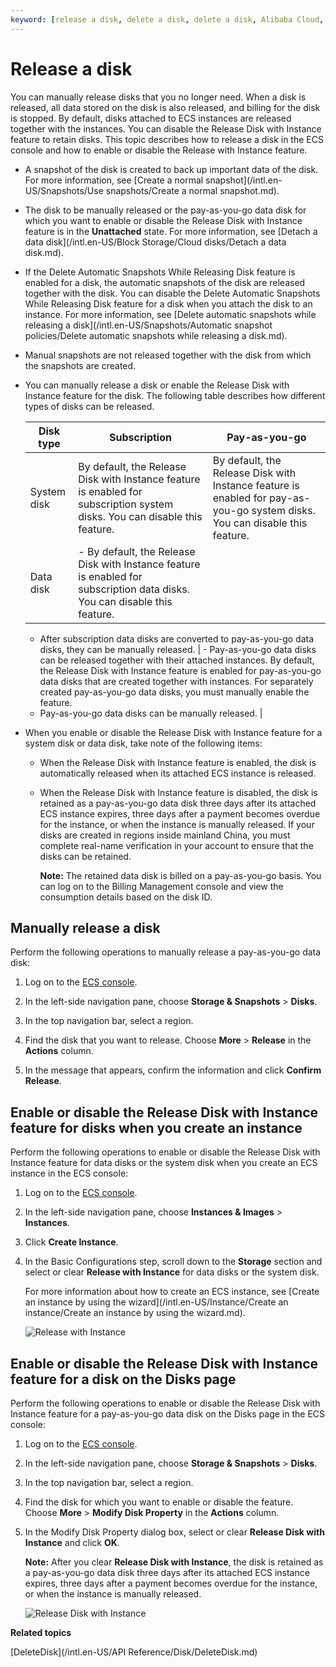 ```yaml
---
keyword: [release a disk, delete a disk, delete a disk, Alibaba Cloud, ECS]
---
```


# Release a disk

You can manually release disks that you no longer need. When a disk is released, all data stored on the disk is also released, and billing for the disk is stopped. By default, disks attached to ECS instances are released together with the instances. You can disable the Release Disk with Instance feature to retain disks. This topic describes how to release a disk in the ECS console and how to enable or disable the Release with Instance feature.

-   A snapshot of the disk is created to back up important data of the disk. For more information, see [Create a normal snapshot](/intl.en-US/Snapshots/Use snapshots/Create a normal snapshot.md).
-   The disk to be manually released or the pay-as-you-go data disk for which you want to enable or disable the Release Disk with Instance feature is in the **Unattached** state. For more information, see [Detach a data disk](/intl.en-US/Block Storage/Cloud disks/Detach a data disk.md).

-   If the Delete Automatic Snapshots While Releasing Disk feature is enabled for a disk, the automatic snapshots of the disk are released together with the disk. You can disable the Delete Automatic Snapshots While Releasing Disk feature for a disk when you attach the disk to an instance. For more information, see [Delete automatic snapshots while releasing a disk](/intl.en-US/Snapshots/Automatic snapshot policies/Delete automatic snapshots while releasing a disk.md).
-   Manual snapshots are not released together with the disk from which the snapshots are created.
-   You can manually release a disk or enable the Release Disk with Instance feature for the disk. The following table describes how different types of disks can be released.

    |Disk type|Subscription|Pay-as-you-go|
    |---------|------------|-------------|
    |System disk|By default, the Release Disk with Instance feature is enabled for subscription system disks. You can disable this feature.|By default, the Release Disk with Instance feature is enabled for pay-as-you-go system disks. You can disable this feature.|
    |Data disk|    -   By default, the Release Disk with Instance feature is enabled for subscription data disks. You can disable this feature.
    -   After subscription data disks are converted to pay-as-you-go data disks, they can be manually released.
|    -   Pay-as-you-go data disks can be released together with their attached instances. By default, the Release Disk with Instance feature is enabled for pay-as-you-go data disks that are created together with instances. For separately created pay-as-you-go data disks, you must manually enable the feature.
    -   Pay-as-you-go data disks can be manually released. |

-   When you enable or disable the Release Disk with Instance feature for a system disk or data disk, take note of the following items:
    -   When the Release Disk with Instance feature is enabled, the disk is automatically released when its attached ECS instance is released.
    -   When the Release Disk with Instance feature is disabled, the disk is retained as a pay-as-you-go data disk three days after its attached ECS instance expires, three days after a payment becomes overdue for the instance, or when the instance is manually released. If your disks are created in regions inside mainland China, you must complete real-name verification in your account to ensure that the disks can be retained.

        **Note:** The retained data disk is billed on a pay-as-you-go basis. You can log on to the Billing Management console and view the consumption details based on the disk ID.


## Manually release a disk

Perform the following operations to manually release a pay-as-you-go data disk:

1.  Log on to the [ECS console](https://ecs.console.aliyun.com).

2.  In the left-side navigation pane, choose **Storage & Snapshots** \> **Disks**.

3.  In the top navigation bar, select a region.

4.  Find the disk that you want to release. Choose **More** \> **Release** in the **Actions** column.

5.  In the message that appears, confirm the information and click **Confirm Release**.


## Enable or disable the Release Disk with Instance feature for disks when you create an instance

Perform the following operations to enable or disable the Release Disk with Instance feature for data disks or the system disk when you create an ECS instance in the ECS console:

1.  Log on to the [ECS console](https://ecs.console.aliyun.com).

2.  In the left-side navigation pane, choose **Instances & Images** \> **Instances**.

3.  Click **Create Instance**.

4.  In the Basic Configurations step, scroll down to the **Storage** section and select or clear **Release with Instance** for data disks or the system disk.

    For more information about how to create an ECS instance, see [Create an instance by using the wizard](/intl.en-US/Instance/Create an instance/Create an instance by using the wizard.md).

    ![Release with Instance](https://static-aliyun-doc.oss-cn-hangzhou.aliyuncs.com/assets/img/en-US/4972909951/p63822.png)


## Enable or disable the Release Disk with Instance feature for a disk on the Disks page

Perform the following operations to enable or disable the Release Disk with Instance feature for a pay-as-you-go data disk on the Disks page in the ECS console:

1.  Log on to the [ECS console](https://ecs.console.aliyun.com).

2.  In the left-side navigation pane, choose **Storage & Snapshots** \> **Disks**.

3.  In the top navigation bar, select a region.

4.  Find the disk for which you want to enable or disable the feature. Choose **More** \> **Modify Disk Property** in the **Actions** column.

5.  In the Modify Disk Property dialog box, select or clear **Release Disk with Instance** and click **OK**.

    **Note:** After you clear **Release Disk with Instance**, the disk is retained as a pay-as-you-go data disk three days after its attached ECS instance expires, three days after a payment becomes overdue for the instance, or when the instance is manually released.

    ![Release Disk with Instance](https://static-aliyun-doc.oss-cn-hangzhou.aliyuncs.com/assets/img/en-US/4972909951/p63856.png)


**Related topics**  


[DeleteDisk](/intl.en-US/API Reference/Disk/DeleteDisk.md)

